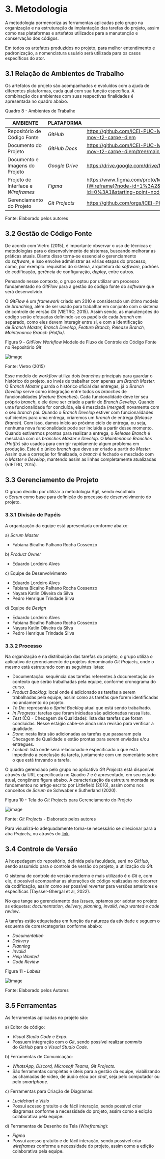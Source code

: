 
# 3. Metodologia

A metodologia pormenoriza as ferramentas aplicadas pelo grupo na organização e na estruturação da implantação das tarefas do projeto, assim como nas plataformas e artefatos utilizados para a manutenção e conservação dos códigos.

Em todos os artefatos produzidos no projeto, para melhor entendimento e padronização, a nomenclatura usuário será utilizada para os casos específicos do ator. 


## 3.1 Relação de Ambientes de Trabalho

Os artefatos do projeto são acompanhados e evoluídos com a ajuda de diferentes plataformas, cada qual com sua função específica. A combinação dos ambientes com suas respectivas finalidades é apresentada no quadro abaixo.

Quadro 8 - Ambientes de Trabalho

| AMBIENTE | PLATAFORMA | LINK DE ACESSO |
|----------|------------|----------------|
|Repositório de Código Fonte | _GitHub_ | https://github.com/ICEI-PUC-Minas-PMV-ADS/pmv-ads-2022-2-e3-proj-mov-t2-carpe-diem |
|Documento do Projeto | _GitHub Docs_ | https://github.com/ICEI-PUC-Minas-PMV-ADS/pmv-ads-2022-2-e3-proj-mov-t2-carpe-diem/tree/main/docs |
|Documento e Imagens do Projeto | _Google Drive_ | https://drive.google.com/drive/folders/1G8_-1YddGMTzaDmhfjCvY4k_b3dFiXZA |
|Projeto de Interface e _Wireframes_ | _Figma_ | https://www.figma.com/proto/MLy9JYx8OgyEiwEaGnb4JB/CarpeDiem-Mobile-(Wireframe)?node-id=1%3A2&scaling=scale-down&page-id=0%3A1&starting-point-node-id=1%3A2 |
|Gerenciamento do Projeto | _Git Projects_ | https://github.com/orgs/ICEI-PUC-Minas-PMV-ADS/projects/95 |

Fonte: Elaborado pelos autores


## 3.2 Gestão de Código Fonte

De acordo com Vietro (2015), é importante observar o uso de técnicas e metodologias para o desenvolvimento de sistemas, buscando melhorar as práticas atuais. Diante disso torna-se essencial o gerenciamento do _software_, e isso envolve administrar as várias etapas do processo, como, por exemplo: requisitos do sistema, arquitetura do _software_, padrões de codificação, gerência de configuração, _deploy_, entre outros.

Pensando nesse contexto, o grupo optou por utilizar um processo fundamentado no _GitFlow_ para a gestão do código fonte do _software_ que será desenvolvido.

O _GitFlow_ é um _framework_ criado em 2010 e considerado um ótimo modelo de _branching_, além de ser usado para trabalhar em conjunto com o sistema de controle de versão _Git_ (VIETRO, 2015). Assim sendo, as manutenções do código serão efetuadas definindo-se os papéis de cada _branch_ em separado, como eles devem interagir entre si, e com a identificação de _Branch Master, Branch Develop, Feature Branch, Release Branch, Maintenance Branch (Hotfix)_.

Figura 9 - _GitFlow Workflow_
Modelo de Fluxo de Controle do Código Fonte no Repositório _Git_

![image](https://user-images.githubusercontent.com/89549220/189541206-16bbdc25-c85d-4188-b87d-62775f1694e4.png)

Fonte: Vietro (2015)

Esse modelo de _workflow_ utiliza dois _branches_ principais para guardar o histórico do projeto, ao invés de trabalhar com apenas um _Branch Master_. O _Branch Master_ guarda o histórico oficial das entregas, já o _Branch Develop_ serve como integração entre todos os _branches_ de funcionalidades (_Feature Branches_). Cada funcionalidade deve ter seu próprio _branch_, e ele deve ser criado a partir do _Branch Develop_. Quando uma funcionalidade for concluída, ela é mesclada (_merged_) novamente com o seu _branch_ pai. Quando o _Branch Develop_ estiver com funcionalidades suficientes para uma entrega, criaremos um _branch_ de entrega (_Release Branch_). Com isso, damos início ao próximo ciclo de entrega, ou seja, nenhuma nova funcionalidade pode ser incluída a partir desse momento. Quando estivermos prontos para realizar a entrega, o _Release Branch_ é mesclada com os _branches Master e Develop_. O _Maintenance Branches (Hotfix)_ são usados para corrigir rapidamente algum problema em produção. Este é o único _branch_ que deve ser criado a partir do _Master_. Assim que a correção for finalizada, o _branch_ é fechado e mesclado com o _Master e Develop_, mantendo assim as linhas completamente atualizadas (VIETRO, 2015).


## 3.3 Gerenciamento de Projeto

O grupo decidiu por utilizar a metodologia Ágil, sendo escolhido o _Scrum_ como base para definição do processo de desenvolvimento do projeto.


### 3.3.1 Divisão de Papéis

A organização da equipe está apresentada conforme abaixo:

a) _Scrum Master_
- Fabiana Bicalho Palhano Rocha Cossenzo

b) _Product Owner_
- Eduardo Lordeiro Alves

c) Equipe de Desenvolvimento
- Eduardo Lordeiro Alves
- Fabiana Bicalho Palhano Rocha Cossenzo
- Nayara Katlin Oliveira da Silva
- Pedro Henrique Trindade Silva

d) Equipe de _Design_
- Eduardo Lordeiro Alves
- Fabiana Bicalho Palhano Rocha Cossenzo
- Nayara Katlin Oliveira da Silva
- Pedro Henrique Trindade Silva


### 3.3.2 Processo

Na organização e na distribuição das tarefas do projeto, o grupo utiliza o aplicativo de gerenciamento de projetos denominado _Git Projects_, onde o mesmo está estruturado com as seguintes listas:

- Documentação: sequência das tarefas referentes à documentação de contexto que serão trabalhadas pela equipe, conforme cronograma do curso.
- _Product Backlog_: local onde é adicionado as tarefas a serem trabalhadas pela equipe, assim como as tarefas que forem identificadas no andamento do projeto.
- _To Do_: representa o _Sprint Backlog_ atual que está sendo trabalhado.
- _In Progress_: tarefas que foram iniciadas são adicionadas nessa lista.
- _Test_ (CQ - Checagem de Qualidade): lista das tarefas que foram concluídas. Nesse estágio cabe-se ainda uma revisão para verificar a qualidade.
- _Done_: nesta lista são adicionadas as tarefas que passaram pela Checagem de Qualidade e estão prontas para serem enviadas e/ou entregues.
- _Locked_: lista onde será relacionado e especificado o que está impedindo a conclusão da tarefa, juntamente com um comentário sobre o que está travando a tarefa.

O quadro gerenciado pelo grupo no aplicativo _Git Projects_ está disponível através da URL especificada no Quadro 7 e é apresentado, em seu estado atual, congênere figura abaixo. A caracterização da estrutura montada se fundamentou no artigo escrito por Littlefield (2016), assim como nos conceitos de _Scrum_ de Schwaber e Sutherland (2020).

Figura 10 - Tela do _Git Projects_ para Gerenciamento do Projeto

![image](https://user-images.githubusercontent.com/89549220/189545411-8a18a026-942a-4351-b070-023625461d2c.png)

Fonte: _Git Projects_ - Elaborado pelos autores

Para visualizá-lo adequadamente torna-se necessário se direcionar para a aba _Projects_, ou através do [link](https://github.com/orgs/ICEI-PUC-Minas-PMV-ADS/projects/95).


## 3.4 Controle de Versão

A hospedagem do repositório, definida pela faculdade, será no _GitHub_, sendo assumido para o controle de versão do projeto, a utilização do _Git_.

O sistema de controle de versão moderno e mais utilizado é o _Git_ e, com ele, é possível acompanhar as alterações de código realizadas no decorrer da codificação, assim como ser possível reverter para versões anteriores e específicas (Taysser-Ghergal et al, 2022).

No que tange ao gerenciamento das _Issues_, optamos por adotar no projeto as etiquetas: _documentation, delivery, planning, invalid, help wanted e code review_.

A tarefas estão etiquetadas em função da natureza da atividade e seguem o esquema de cores/categorias conforme abaixo:

- _Documentation_
- _Delivery_
- _Planning_
- _Invalid_
- _Help Wanted_
- _Code Review_

Figura 11 - _Labels_

![image](https://user-images.githubusercontent.com/89549220/189545382-42e3f64f-2c34-402e-8c63-35058660181d.png)

Fonte: Elaborado pelos Autores


## 3.5 Ferramentas

As ferramentas aplicadas no projeto são:

a) Editor de código:
- _Visual Studio Code_ e _Expo_.
- Possuem integração com o _Git_, sendo possível realizar _commits_ do _GitHub_ para o _Visual Studio Code_.

b) Ferramentas de Comunicação:
- _WhatsApp, Discord, Microsoft Teams, Git Projects_.
- São ferramentas completas e úteis para a gestão da equipe, viabilizando as chamadas de vídeo, de áudio e/ou por _chat_, seja pelo computador ou pelo _smartphone_.

c) Ferramentas para Criação de Diagramas:
- _Lucidchart e Visio_
- Possui acesso gratuito e de fácil interação, sendo possível criar diagramas conforme a necessidade do projeto, assim como a edição colaborativa pela equipe.

d) Ferramentas de Desenho de Tela (_Wireframing_):
- _Figma_
- Possui acesso gratuito e de fácil interação, sendo possível criar _wireframes_ conforme a necessidade do projeto, assim como a edição colaborativa pela equipe.
